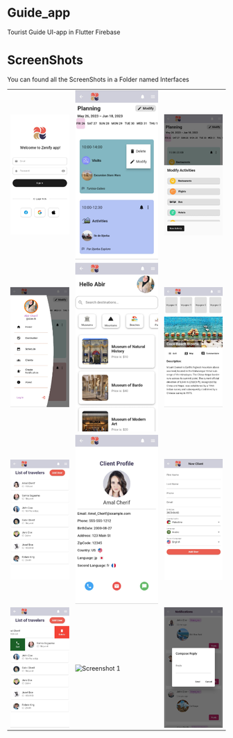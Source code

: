 
# Guide_app
Tourist Guide UI-app in Flutter Firebase
# ScreenShots
You can found all the ScreenShots in a Folder named Interfaces

<table>
  <tr>
    <td style="margin-right: 10px;"><img src="https://github.com/abir739/Guide_app/blob/main/Interfaces/login.jpg" alt="Screenshot 1"></td>
    <td style="margin-left: 10px;"><img src="https://github.com/abir739/Guide_app/blob/main/Interfaces/3.jpg" alt="Screenshot 2"></td>
    <td style="margin-right: 10px;"><img src="https://github.com/abir739/Guide_app/blob/main/Interfaces/5.jpg" alt="Screenshot 1"></td>
  </tr>
   <tr>
   <td style="margin-left: 10px;"><img src="https://github.com/abir739/Guide_app/blob/main/Interfaces/6.jpg" alt="Screenshot 2"></td>
    <td style="margin-right: 10px;"><img src="https://github.com/abir739/Guide_app/blob/main/Interfaces/7.jpg" alt="Screenshot 1"></td>
    <td style="margin-left: 10px;"><img src="https://github.com/abir739/Guide_app/blob/main/Interfaces/8.jpg" alt="Screenshot 2"></td>
  </tr>
   <tr>
    <td style="margin-right: 10px;"><img src="https://github.com/abir739/Guide_app/blob/main/Interfaces/clients.jpg" alt="Screenshot 1"></td>
    <td><img src="https://github.com/abir739/Guide_app/blob/main/Interfaces/detail_client.jpg" alt="Screenshot 2"></td>
     <td style="margin-left: 10px;"><img src="https://github.com/abir739/Guide_app/blob/main/Interfaces/new_client.jpg" alt="Screenshot 2"></td>
  </tr>
   <tr>
   <td style="margin-left: 10px;"><img src="https://github.com/abir739/Guide_app/blob/main/Interfaces/del_tel_client.jpg" alt="Screenshot 2"></td>
    <td style="margin-right: 10px;"><img src="https://github.com/abir739/Guide_app/blob/main/Interfaces/g%C3%A9rer%20tasks.jpg" alt="Screenshot 1"></td>
    <td style="margin-left: 10px;"><img src="https://github.com/abir739/Guide_app/blob/main/Interfaces/reply_notif.jpg" alt="Screenshot 2"></td>
   
  </tr>

</table>




